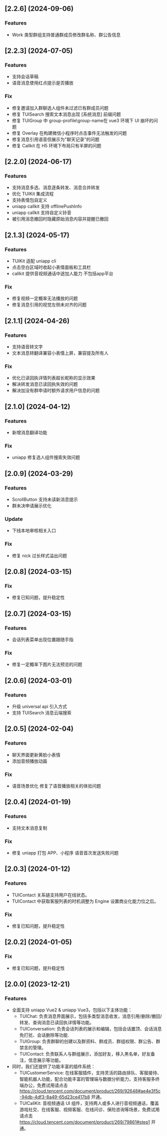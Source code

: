 ## [2.2.6] (2024-09-06)

### Features
- Work 类型群组支持普通群成员修改群名称、群公告信息

## [2.2.3] (2024-07-05)

### Features
- 支持会话草稿
- 语音消息使用红点提示是否播放

### Fix
- 修复邀请加入群聊选人组件未过滤已有群成员问题
- 修复 TUISearch 搜索文本消息出现 [系统消息] 前缀问题
- 修复 TUIGroup 中 group-profile\group-name在 vue3 环境下 UI 崩坏的问题
- 修复 Overlay 在构建微信小程序时点击事件无法触发的问题
- 修复消息引用语音但展示为"聊天记录"的问题
- 修复 Callkit 在 H5 环境下布局只有半屏的问题

## [2.2.0] (2024-06-17)

### Features
- 支持消息多选、消息逐条转发、消息合并转发
- 优化 TUIKit 集成流程
- 支持表情包自定义
- uniapp callkit 支持 offlinePushInfo
- uniapp callkit 支持自定义铃音
- 被引用消息撤回时隐藏原始消息内容并提醒已撤回

## [2.1.3] (2024-05-17)

### Features
- TUIKit 适配 uniapp cli
- 点击空白区域时收起小表情面板和工具栏
- callkit 提供音视频通话中途加人能力 不包括app平台

### Fix
- 修复视频一定概率无法播放的问题
- 修复消息引用的视觉左侧未对齐的问题

## [2.1.1] (2024-04-26)

### Features
- 支持语音转文字
- 文本消息转翻译兼容小表情上屏，兼容提及所有人

### Fix
- 优化已读回执详情列表超长昵称的显示效果
- 解决转发消息已读回执失效的问题
- 解决加没有群申请时额外请求用户信息的问题

## [2.1.0] (2024-04-12)

### Features
- 新增消息翻译功能

### Fix
- uniapp 修复选人组件搜索失效问题

## [2.0.9] (2024-03-29)

### Features
- ScrollButton 支持未读新消息提示
- 群未决申请展示优化

### Update
- 下线本地审核相关入口

### Fix
- 修复 nick 过长样式溢出问题

## [2.0.8] (2024-03-15)

### Fix
- 修复已知问题，提升稳定性

## [2.0.7] (2024-03-15)

### Features
- 会话列表菜单出现位置跟随手指

### Fix
- 修复一定概率下图片无法预览的问题

## [2.0.6] (2024-03-01)

### Features

- 升级 universal api 引入方式
- 支持 TUISearch 消息云端搜索

## [2.0.5] (2024-02-04)

### Features

- 聊天界面更新黄脸小表情
- 添加音频播放动画

### Fix

- 语音场景优化 修复了语音播放相关的体验问题

## [2.0.4] (2024-01-19)

### Features

- 支持文本消息复制

### Fix

- 修复 uniapp 打包 APP、小程序 语音首次发送失败问题

## [2.0.3] (2024-01-12)

### Features

- TUIContact 关系链支持用户在线状态。
- TUIContact 中获取客服列表的时机调整为 Engine 设置商业化能力位之后。

### Fix

- 修复已知问题，提升稳定性

## [2.0.2] (2024-01-05)

### Fix

- 修复已知问题，提升稳定性

## [2.0.0] (2023-12-21)

### Features

- 全面支持 uniapp Vue2 & uniapp Vue3，包括以下主体功能：
  - TUIChat: 负责消息界面展示，包括多类型消息收发，消息引用/删除/撤回/转发、查询消息已读回执详情等功能。
  - TUIConversation: 负责会话列表的展示和编辑，包括会话置顶、会话消息免打扰、会话删除等功能.
  - TUIGroup: 负责群聊的创建以及群资料、群成员、群组权限、群公告、群禁言的管理。
  - TUIContact: 负责联系人与群组展示，添加好友，移入黑名单，好友备注，信息展示等功能。
- 同时，我们还提供了功能丰富的插件系统：
  - TUICustomerService: 在线客服插件，支持灵活的路由排队、客服接待、智能机器人功能，配合功能丰富的管理端与数据分析能力，支持客服多终端办公，免费试用请点击 https://cloud.tencent.com/document/product/269/92648#ae4e3f5c-94db-4df3-8a49-65d23ce417b8 开通。
  - TUICallKit: 音视频通话 UI 组件，支持两人或多人进行音视频通话，覆盖游戏社交、在线客服、视频客服、在线问诊、保险咨询等场景，免费试用请点击 https://cloud.tencent.com/document/product/269/79861#step1 开通。

